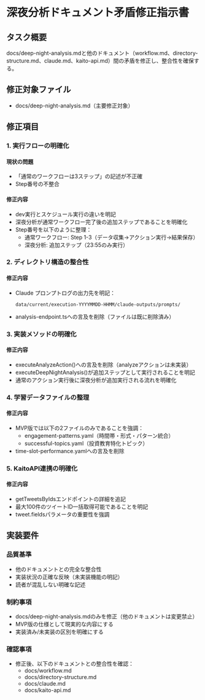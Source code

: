# 深夜分析ドキュメント矛盾修正指示書

## タスク概要
docs/deep-night-analysis.mdと他のドキュメント（workflow.md、directory-structure.md、claude.md、kaito-api.md）間の矛盾を修正し、整合性を確保する。

## 修正対象ファイル
- docs/deep-night-analysis.md（主要修正対象）

## 修正項目

### 1. 実行フローの明確化

#### 現状の問題
- 「通常のワークフローは3ステップ」の記述が不正確
- Step番号の不整合

#### 修正内容
- dev実行とスケジュール実行の違いを明記
- 深夜分析が通常ワークフロー完了後の追加ステップであることを明確化
- Step番号を以下のように整理：
  - 通常ワークフロー: Step 1-3（データ収集→アクション実行→結果保存）
  - 深夜分析: 追加ステップ（23:55のみ実行）

### 2. ディレクトリ構造の整合性

#### 修正内容
- Claude プロンプトログの出力先を明記：
  ```
  data/current/execution-YYYYMMDD-HHMM/claude-outputs/prompts/
  ```
- analysis-endpoint.tsへの言及を削除（ファイルは既に削除済み）

### 3. 実装メソッドの明確化

#### 修正内容
- executeAnalyzeAction()への言及を削除（analyzeアクションは未実装）
- executeDeepNightAnalysis()が追加ステップとして実行されることを明記
- 通常のアクション実行後に深夜分析が追加実行される流れを明確化

### 4. 学習データファイルの整理

#### 修正内容
- MVP版では以下の2ファイルのみであることを強調：
  - engagement-patterns.yaml（時間帯・形式・パターン統合）
  - successful-topics.yaml（投資教育特化トピック）
- time-slot-performance.yamlへの言及を削除

### 5. KaitoAPI連携の明確化

#### 修正内容
- getTweetsByIdsエンドポイントの詳細を追記
- 最大100件のツイートID一括取得可能であることを明記
- tweet.fieldsパラメータの重要性を強調

## 実装要件

### 品質基準
- 他のドキュメントとの完全な整合性
- 実装状況の正確な反映（未実装機能の明記）
- 読者が混乱しない明確な記述

### 制約事項
- docs/deep-night-analysis.mdのみを修正（他のドキュメントは変更禁止）
- MVP版の仕様として現実的な内容にする
- 実装済み/未実装の区別を明確にする

### 確認事項
- 修正後、以下のドキュメントとの整合性を確認：
  - docs/workflow.md
  - docs/directory-structure.md
  - docs/claude.md
  - docs/kaito-api.md